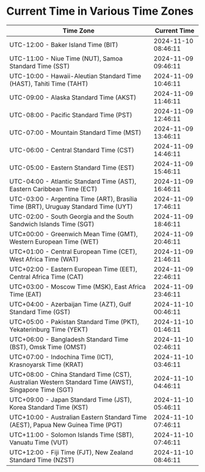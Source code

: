 # Current Time in Various Time Zones

| Time Zone | Current Time |
|-----------|--------------|
| UTC-12:00 - Baker Island Time (BIT) | 2024-11-10 08:46:11 |
| UTC-11:00 - Niue Time (NUT), Samoa Standard Time (SST) | 2024-11-09 09:46:11 |
| UTC-10:00 - Hawaii-Aleutian Standard Time (HAST), Tahiti Time (TAHT) | 2024-11-09 10:46:11 |
| UTC-09:00 - Alaska Standard Time (AKST) | 2024-11-09 11:46:11 |
| UTC-08:00 - Pacific Standard Time (PST) | 2024-11-09 12:46:11 |
| UTC-07:00 - Mountain Standard Time (MST) | 2024-11-09 13:46:11 |
| UTC-06:00 - Central Standard Time (CST) | 2024-11-09 14:46:11 |
| UTC-05:00 - Eastern Standard Time (EST) | 2024-11-09 15:46:11 |
| UTC-04:00 - Atlantic Standard Time (AST), Eastern Caribbean Time (ECT) | 2024-11-09 16:46:11 |
| UTC-03:00 - Argentina Time (ART), Brasília Time (BRT), Uruguay Standard Time (UYT) | 2024-11-09 17:46:11 |
| UTC-02:00 - South Georgia and the South Sandwich Islands Time (SGT) | 2024-11-09 18:46:11 |
| UTC±00:00 - Greenwich Mean Time (GMT), Western European Time (WET) | 2024-11-09 20:46:11 |
| UTC+01:00 - Central European Time (CET), West Africa Time (WAT) | 2024-11-09 21:46:11 |
| UTC+02:00 - Eastern European Time (EET), Central Africa Time (CAT) | 2024-11-09 22:46:11 |
| UTC+03:00 - Moscow Time (MSK), East Africa Time (EAT) | 2024-11-09 23:46:11 |
| UTC+04:00 - Azerbaijan Time (AZT), Gulf Standard Time (GST) | 2024-11-10 00:46:11 |
| UTC+05:00 - Pakistan Standard Time (PKT), Yekaterinburg Time (YEKT) | 2024-11-10 01:46:11 |
| UTC+06:00 - Bangladesh Standard Time (BST), Omsk Time (OMST) | 2024-11-10 02:46:11 |
| UTC+07:00 - Indochina Time (ICT), Krasnoyarsk Time (KRAT) | 2024-11-10 03:46:11 |
| UTC+08:00 - China Standard Time (CST), Australian Western Standard Time (AWST), Singapore Time (SGT) | 2024-11-10 04:46:11 |
| UTC+09:00 - Japan Standard Time (JST), Korea Standard Time (KST) | 2024-11-10 05:46:11 |
| UTC+10:00 - Australian Eastern Standard Time (AEST), Papua New Guinea Time (PGT) | 2024-11-10 07:46:11 |
| UTC+11:00 - Solomon Islands Time (SBT), Vanuatu Time (VUT) | 2024-11-10 07:46:11 |
| UTC+12:00 - Fiji Time (FJT), New Zealand Standard Time (NZST) | 2024-11-10 08:46:11 |
